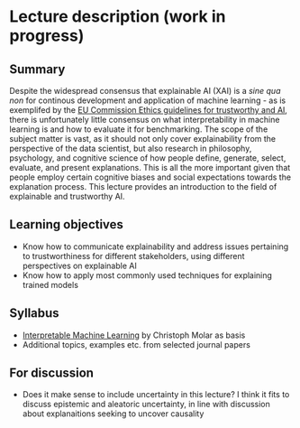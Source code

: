 # Lecture description (work in progress)

## Summary
Despite the widespread consensus that explainable AI (XAI) is a _sine qua non_ for continous development and application of machine learning - as is exemplifed by the [EU Commission Ethics guidelines for trustworthy and AI](https://ec.europa.eu/digital-single-market/en/news/ethics-guidelines-trustworthy-ai), there is unfortunately little consensus on what interpretability in machine learning is and how to evaluate it for benchmarking. The scope of the subject matter is vast, as it should not only cover explainability from the perspective of the data scientist, but also research in philosophy, psychology, and cognitive science of how people define, generate, select, evaluate, and present explanations. This is all the more important given that people employ certain cognitive biases and social expectations towards the explanation process. This lecture provides an introduction to the field of explainable and trustworthy AI.

## Learning objectives
- Know how to communicate explainability and address issues pertaining to trustworthiness for different stakeholders, using different perspectives on explainable AI
- Know how to apply most commonly used techniques for explaining trained models

## Syllabus
- [Interpretable Machine Learning](https://christophm.github.io/interpretable-ml-book/) by Christoph Molar as basis
- Additional topics, examples etc. from selected journal papers

## For discussion
- Does it make sense to include uncertainty in this lecture? I think it fits to discuss epistemic and aleatoric uncertainty, in line with discussion about explanaitions seeking to uncover causality
